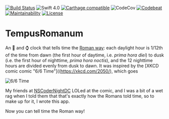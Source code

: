 [![Build Status](https://travis-ci.org/jrtibbetts/TempusRomanum.svg?branch=master)](https://travis-ci.org/jrtibbetts/TempusRomanum)
![Swift 4.0](https://img.shields.io/badge/Swift-4.0-orange.svg)
[![Carthage compatible](https://img.shields.io/badge/Carthage-compatible-4BC51D.svg?style=flat)](https://github.com/Carthage/Carthage)
![CodeCov](https://img.shields.io/codecov/c/github/jrtibbetts/TempusRomanum.svg)
[![Codebeat](https://codebeat.co/badges/9db4672f-1ffc-4981-a7d0-3bb71e97cd62)](https://codebeat.co/projects/github-com-jrtibbetts-tempusromanum-master)
[![Maintainability](https://api.codeclimate.com/v1/badges/00de94524667de08f2fe/maintainability)](https://codeclimate.com/github/jrtibbetts/TempusRomanum/maintainability)
[![License](http://img.shields.io/:license-mit-blue.svg)](http://doge.mit-license.org)

# TempusRomanum
An 📱 and ⌚️ clock that tells time the [Roman way](https://en.wikipedia.org/wiki/Roman_timekeeping): each daylight hour is 1/12th of the time from dawn (the first hour of daytime, i.e. *prima hora diei*) to dusk (i.e. the first hour of nighttime, *prima hora noctis*), and the 12 nighttime hours are divided evenly from dusk to dawn. It was inspired by the [XKCD comic comic "6/6 Time"]((https://xkcd.com/2050/), which goes

![6/6 Time](https://imgs.xkcd.com/comics/6_6_time.png)

My friends at [NSCoderNightDC](http://nscodernight.com/chapters/washington/) LOLed at the comic, and I was a bit of a wet rag when I told them that that's exactly how the Romans told time, so to make up for it, I wrote this app.

Now you can tell time the Roman way!
